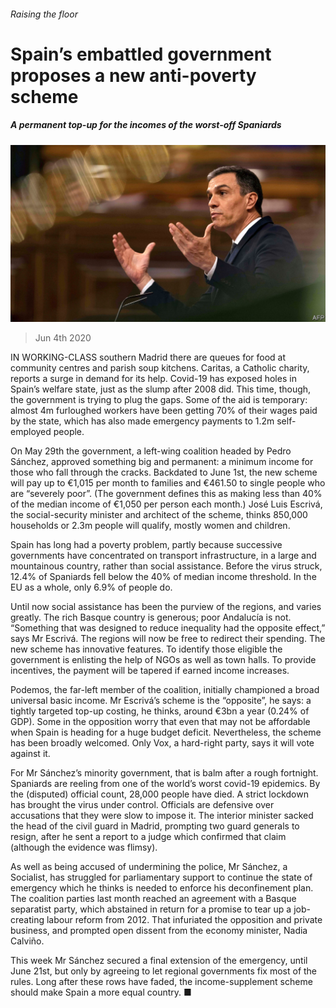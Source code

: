 ###### Raising the floor

# Spain’s embattled government proposes a new anti-poverty scheme 

##### A permanent top-up for the incomes of the worst-off Spaniards 

![image](images/20200606_EUP502.jpg) 

> Jun 4th 2020 

IN WORKING-CLASS southern Madrid there are queues for food at community centres and parish soup kitchens. Caritas, a Catholic charity, reports a surge in demand for its help. Covid-19 has exposed holes in Spain’s welfare state, just as the slump after 2008 did. This time, though, the government is trying to plug the gaps. Some of the aid is temporary: almost 4m furloughed workers have been getting 70% of their wages paid by the state, which has also made emergency payments to 1.2m self-employed people.

On May 29th the government, a left-wing coalition headed by Pedro Sánchez, approved something big and permanent: a minimum income for those who fall through the cracks. Backdated to June 1st, the new scheme will pay up to €1,015 per month to families and €461.50 to single people who are “severely poor”. (The government defines this as making less than 40% of the median income of €1,050 per person each month.) José Luis Escrivá, the social-security minister and architect of the scheme, thinks 850,000 households or 2.3m people will qualify, mostly women and children.


Spain has long had a poverty problem, partly because successive governments have concentrated on transport infrastructure, in a large and mountainous country, rather than social assistance. Before the virus struck, 12.4% of Spaniards fell below the 40% of median income threshold. In the EU as a whole, only 6.9% of people do.

Until now social assistance has been the purview of the regions, and varies greatly. The rich Basque country is generous; poor Andalucía is not. “Something that was designed to reduce inequality had the opposite effect,” says Mr Escrivá. The regions will now be free to redirect their spending. The new scheme has innovative features. To identify those eligible the government is enlisting the help of NGOs as well as town halls. To provide incentives, the payment will be tapered if earned income increases.

Podemos, the far-left member of the coalition, initially championed a broad universal basic income. Mr Escrivá’s scheme is the “opposite”, he says: a tightly targeted top-up costing, he thinks, around €3bn a year (0.24% of GDP). Some in the opposition worry that even that may not be affordable when Spain is heading for a huge budget deficit. Nevertheless, the scheme has been broadly welcomed. Only Vox, a hard-right party, says it will vote against it.

For Mr Sánchez’s minority government, that is balm after a rough fortnight. Spaniards are reeling from one of the world’s worst covid-19 epidemics. By the (disputed) official count, 28,000 people have died. A strict lockdown has brought the virus under control. Officials are defensive over accusations that they were slow to impose it. The interior minister sacked the head of the civil guard in Madrid, prompting two guard generals to resign, after he sent a report to a judge which confirmed that claim (although the evidence was flimsy).

As well as being accused of undermining the police, Mr Sánchez, a Socialist, has struggled for parliamentary support to continue the state of emergency which he thinks is needed to enforce his deconfinement plan. The coalition parties last month reached an agreement with a Basque separatist party, which abstained in return for a promise to tear up a job-creating labour reform from 2012. That infuriated the opposition and private business, and prompted open dissent from the economy minister, Nadia Calviño.

This week Mr Sánchez secured a final extension of the emergency, until June 21st, but only by agreeing to let regional governments fix most of the rules. Long after these rows have faded, the income-supplement scheme should make Spain a more equal country. ■

